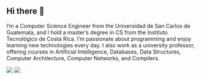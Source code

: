 ## Hi there 👋

I’m a Computer Science Engineer from the Universidad de San Carlos de Guatemala, and I hold a master’s degree in CS from the Instituto Tecnológico de Costa Rica. I’m passionate about programming and enjoy learning new technologies every day. I also work as a university professor, offering courses in Artificial Intelligence, Databases, Data Structures, Computer Architecture, Computer Networks, and Compilers.

![](http://github-profile-summary-cards.vercel.app/api/cards/repos-per-language?username=luisespino&theme=default) ![](http://github-profile-summary-cards.vercel.app/api/cards/stats?username=luisespino&theme=default) 
<!--
**luisespino/luisespino** is a ✨ _special_ ✨ repository because its `README.md` (this file) appears on your GitHub profile.

Here are some ideas to get you started:

- 🔭 I’m currently working on ...
- 🌱 I’m currently learning ...
- 👯 I’m looking to collaborate on ...
- 🤔 I’m looking for help with ...
- 💬 Ask me about ...
- 📫 How to reach me: ...
- 😄 Pronouns: ...
- ⚡ Fun fact: ...
-->
